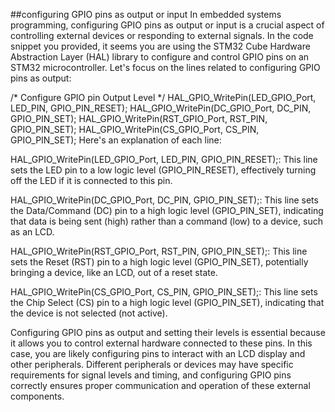 ##configuring GPIO pins as output or input 
In embedded systems programming, configuring GPIO pins as output or input is a crucial aspect of controlling external devices or responding to external signals. In the code snippet you provided, it seems you are using the STM32 Cube Hardware Abstraction Layer (HAL) library to configure and control GPIO pins on an STM32 microcontroller.
Let's focus on the lines related to configuring GPIO pins as output:

/* Configure GPIO pin Output Level */
HAL_GPIO_WritePin(LED_GPIO_Port, LED_PIN, GPIO_PIN_RESET);
HAL_GPIO_WritePin(DC_GPIO_Port, DC_PIN, GPIO_PIN_SET);
HAL_GPIO_WritePin(RST_GPIO_Port, RST_PIN, GPIO_PIN_SET);
HAL_GPIO_WritePin(CS_GPIO_Port, CS_PIN, GPIO_PIN_SET);
Here's an explanation of each line:

HAL_GPIO_WritePin(LED_GPIO_Port, LED_PIN, GPIO_PIN_RESET);: This line sets the LED pin to a low logic level (GPIO_PIN_RESET), effectively turning off the LED if it is connected to this pin.

HAL_GPIO_WritePin(DC_GPIO_Port, DC_PIN, GPIO_PIN_SET);: This line sets the Data/Command (DC) pin to a high logic level (GPIO_PIN_SET), indicating that data is being sent (high) rather than a command (low) to a device, such as an LCD.

HAL_GPIO_WritePin(RST_GPIO_Port, RST_PIN, GPIO_PIN_SET);: This line sets the Reset (RST) pin to a high logic level (GPIO_PIN_SET), potentially bringing a device, like an LCD, out of a reset state.

HAL_GPIO_WritePin(CS_GPIO_Port, CS_PIN, GPIO_PIN_SET);: This line sets the Chip Select (CS) pin to a high logic level (GPIO_PIN_SET), indicating that the device is not selected (not active).

Configuring GPIO pins as output and setting their levels is essential because it allows you to control external hardware connected to these pins. In this case, you are likely configuring pins to interact with an LCD display and other peripherals. Different peripherals or devices may have specific requirements for signal levels and timing, and configuring GPIO pins correctly ensures proper communication and operation of these external components.
